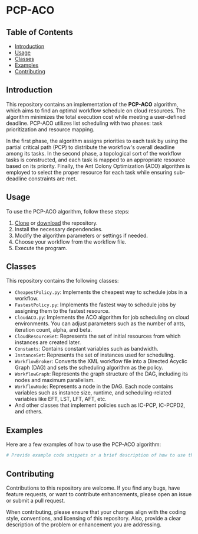 
# PCP-ACO

## Table of Contents
- [Introduction](#introduction)
- [Usage](#usage)
- [Classes](#classes)
- [Examples](#examples)
- [Contributing](#contributing)


## Introduction
This repository contains an implementation of the **PCP-ACO** algorithm, which aims to find an optimal workflow schedule on cloud resources. The algorithm minimizes the total execution cost while meeting a user-defined deadline. PCP-ACO utilizes list scheduling with two phases: task prioritization and resource mapping.

In the first phase, the algorithm assigns priorities to each task by using the partial critical path (PCP) to distribute the workflow's overall deadline among its tasks. In the second phase, a topological sort of the workflow tasks is constructed, and each task is mapped to an appropriate resource based on its priority. Finally, the Ant Colony Optimization (ACO) algorithm is employed to select the proper resource for each task while ensuring sub-deadline constraints are met.

## Usage

To use the PCP-ACO algorithm, follow these steps:

1. [Clone](https://help.github.com/en/github/creating-cloning-and-archiving-repositories/cloning-a-repository) or [download](https://github.com/PeymanShobeiri/PCP-ACO/archive/main.zip) the repository.
2. Install the necessary dependencies.
3. Modify the algorithm parameters or settings if needed.
4. Choose your workflow from the workflow file.
5. Execute the program.

## Classes

This repository contains the following classes:

- `CheapestPolicy.py`: Implements the cheapest way to schedule jobs in a workflow.
- `FastestPolicy.py`: Implements the fastest way to schedule jobs by assigning them to the fastest resource.
- `CloudACO.py`: Implements the ACO algorithm for job scheduling on cloud environments. You can adjust parameters such as the number of ants, iteration count, alpha, and beta.
- `CloudResourceSet`: Represents the set of initial resources from which instances are created later.
- `Constants`: Contains constant variables such as bandwidth.
- `InstanceSet`: Represents the set of instances used for scheduling.
- `WorkflowBroker`: Converts the XML workflow file into a Directed Acyclic Graph (DAG) and sets the scheduling algorithm as the policy.
- `WorkflowGraph`: Represents the graph structure of the DAG, including its nodes and maximum parallelism.
- `WorkflowNode`: Represents a node in the DAG. Each node contains variables such as instance size, runtime, and scheduling-related variables like EFT, LST, LFT, AFT, etc.
- And other classes that implement policies such as IC-PCP, IC-PCPD2, and others.

## Examples

Here are a few examples of how to use the PCP-ACO algorithm:



```python
# Provide example code snippets or a brief description of how to use the algorithm
```

## Contributing

Contributions to this repository are welcome. If you find any bugs, have feature requests, or want to contribute enhancements, please open an issue or submit a pull request.

When contributing, please ensure that your changes align with the coding style, conventions, and licensing of this repository. Also, provide a clear description of the problem or enhancement you are addressing.
